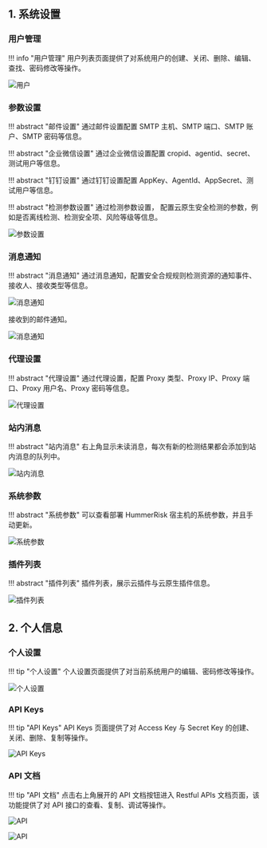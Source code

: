 ## 1. 系统设置

### 用户管理

!!! info "用户管理"
    用户列表页面提供了对系统用户的创建、关闭、删除、编辑、查找、密码修改等操作。

![用户](../img/user/system/user.png)

### 参数设置

!!! abstract "邮件设置"
    通过邮件设置配置 SMTP 主机、SMTP 端口、SMTP 账户、SMTP 密码等信息。

!!! abstract "企业微信设置"
    通过企业微信设置配置 cropid、agentid、secret、测试用户等信息。

!!! abstract "钉钉设置"
    通过钉钉设置配置 AppKey、AgentId、AppSecret、测试用户等信息。

!!! abstract "检测参数设置"
    通过检测参数设置， 配置云原生安全检测的参数，例如是否离线检测、检测安全项、风险等级等信息。

![参数设置](../img/user/system/param.png)

### 消息通知

!!! abstract "消息通知"
    通过消息通知，配置安全合规规则检测资源的通知事件、接收人、接收类型等信息。

![消息通知](../img/user/system/notice.png)

接收到的邮件通知。

![消息通知](../img/user/system/email.png)

### 代理设置

!!! abstract "代理设置"
    通过代理设置，配置 Proxy 类型、Proxy IP、Proxy 端口、Proxy 用户名、Proxy 密码等信息。

![代理设置](../img/user/system/proxy.png)

### 站内消息

!!! abstract "站内消息"
    右上角显示未读消息，每次有新的检测结果都会添加到站内消息的队列中。

![站内消息](../img/user/system/msg.png)

### 系统参数

!!! abstract "系统参数"
    可以查看部署 HummerRisk 宿主机的系统参数，并且手动更新。

![系统参数](../img/user/system/sys.png)

### 插件列表

!!! abstract "插件列表"
    插件列表，展示云插件与云原生插件信息。

![插件列表](../img/user/system/plugin.png)

## 2. 个人信息

### 个人设置

!!! tip "个人设置"
    个人设置页面提供了对当前系统用户的编辑、密码修改等操作。

![个人设置](../img/user/system/personal.png)

### API Keys

!!! tip "API Keys"
    API Keys 页面提供了对 Access Key 与 Secret Key 的创建、关闭、删除、复制等操作。

![API Keys](../img/user/system/keys.png)

### API 文档

!!! tip "API 文档"
    点击右上角展开的 API 文档按钮进入 Restful APIs 文档页面，该功能提供了对 API 接口的查看、复制、调试等操作。

![API](../img/user/system/api.png)

![API](../img/user/system/api2.png)
